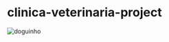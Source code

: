 # clinica-veterinaria-project
![doguinho](https://user-images.githubusercontent.com/50848988/231290744-8b8a8234-d834-4525-9fa7-10f7fceb7835.gif)
